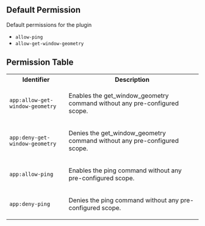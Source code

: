 ## Default Permission

Default permissions for the plugin

- `allow-ping`
- `allow-get-window-geometry`

## Permission Table

<table>
<tr>
<th>Identifier</th>
<th>Description</th>
</tr>


<tr>
<td>

`app:allow-get-window-geometry`

</td>
<td>

Enables the get_window_geometry command without any pre-configured scope.

</td>
</tr>

<tr>
<td>

`app:deny-get-window-geometry`

</td>
<td>

Denies the get_window_geometry command without any pre-configured scope.

</td>
</tr>

<tr>
<td>

`app:allow-ping`

</td>
<td>

Enables the ping command without any pre-configured scope.

</td>
</tr>

<tr>
<td>

`app:deny-ping`

</td>
<td>

Denies the ping command without any pre-configured scope.

</td>
</tr>
</table>
